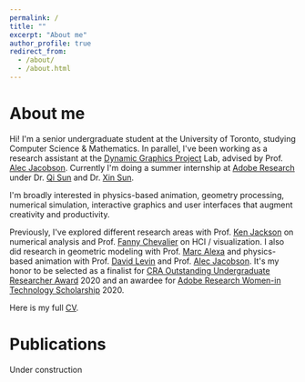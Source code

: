 ```yaml
---
permalink: /
title: ""
excerpt: "About me"
author_profile: true
redirect_from: 
  - /about/
  - /about.html
---
```


About me
======
Hi! I'm a senior undergraduate student at the University of Toronto, studying Computer Science & Mathematics.
In parallel, I've been working as a research assistant at the [Dynamic Graphics Project](https://www.dgp.toronto.edu/) Lab, advised by Prof. [Alec Jacobson](https://www.cs.toronto.edu/~jacobson/). Currently I'm doing a summer internship at [Adobe Research](https://research.adobe.com/) under Dr. [Qi Sun](https://qisun.me/) and Dr. [Xin Sun](http://www.sunxin.name/).

I'm broadly interested in physics-based animation, geometry processing, numerical simulation, interactive graphics and user interfaces that augment creativity and productivity.

Previously, I've explored different research areas with Prof. [Ken Jackson](http://www.cs.toronto.edu/~krj/) on numerical analysis and Prof. [Fanny Chevalier](http://fannychevalier.net/) on HCI / visualization. I also did research in geometric modeling with Prof. [Marc Alexa](https://www.eecs.tu-berlin.de/cg-archiv/menue/team/alexa/) and physics-based animation with Prof. [David Levin](http://diwlevin.webfactional.com/researchdb/) and Prof. [Alec Jacobson](https://www.cs.toronto.edu/~jacobson/). It's my honor to be selected as a finalist for [CRA Outstanding Undergraduate Researcher Award](https://cra.org/about/awards/outstanding-undergraduate-researcher-award/) 2020 and an awardee for [Adobe Research Women-in Technology Scholarship](https://adoberesearch.ctlprojects.com/scholarship/previous-scholarship-award-winners/) 2020.

Here is my full [CV](https://eriszhang.github.io/files/Jiayi-Eris-Zhang-CV.pdf).

Publications
======
Under construction




